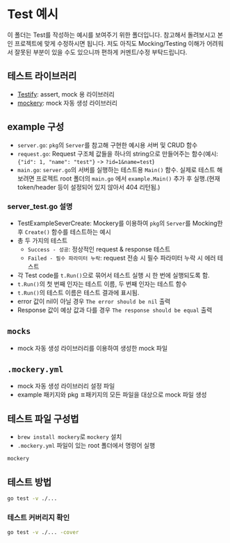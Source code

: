 # Test 예시

이 폴더는 Test를 작성하는 예시를 보여주기 위한 폴더입니다. 참고해서 돌려보시고 본인 프로젝트에 맞게 수정하시면 됩니다. 저도 아직도 Mocking/Testing 이해가 어려워서 잘못된 부분이 있을 수도 있으니까 편하게 커멘트/수정 부탁드립니다.

## 테스트 라이브러리

- [Testify](https://github.com/stretchr/testify): assert, mock 용 라이브러리
- [mockery](https://vektra.github.io/mockery/latest/): mock 자동 생성 라이브러리

## example 구성

- `server.go`: `pkg`의 `Server`를 참고해 구현한 예시용 서버 및 CRUD 함수
- `request.go`: Request 구조체 값들을 하나의 string으로 만들어주는 함수(예시:`{"id": 1, "name": "test"}` -> `?id=1&name=test`)
- `main.go`: `server.go`의 서버를 실행하는 테스트용 `Main()` 함수. 실제로 테스트 해보려면 프로젝트 root 폴더의 `main.go` 에서 `example.Main()` 추가 후 실행.(현재 token/header 등이 설정되어 있지 않아서 404 리턴됨.)

### server_test.go 설명

- TestExampleSeverCreate: Mockery를 이용하여 `pkg`의 `Server`를 Mocking한 후 `Create()` 함수를 테스트하는 예시
- 총 두 가지의 테스트
  - `Success - 성공`: 정상적인 request & response 테스트
  - `Failed - 필수 파라미터 누락`: request 전송 시 필수 파라미터 누락 시 에러 테스트
- 각 Test code를 `t.Run()`으로 묶어서 테스트 실행 시 한 번에 실행되도록 함.
- `t.Run()`의 첫 번째 인자는 테스트 이름, 두 번째 인자는 테스트 함수
- `t.Run()`의 테스트 이름은 테스트 결과에 표시됨.
- error 값이 nil이 아닐 경우 `The error should be nil` 출력
- Response 값이 예상 값과 다를 경우 `The response should be equal` 출력

## `mocks`

- mock 자동 생성 라이브러리를 이용하여 생성한 mock 파일

## `.mockery.yml`

- mock 자동 생성 라이브러리 설정 파일
- example 패키지와 pkg ㅍ패키지의 모든 파일을 대상으로 mock 파일 생성

## 테스트 파일 구성법

- `brew install mockery`로 `mockery` 설치
- `.mockery.yml` 파일이 있는 root 폴더에서 명령어 실행

```bash
mockery
```

## 테스트 방법

```bash
go test -v ./...
```

### 테스트 커버리지 확인

```bash
go test -v ./... -cover
```
